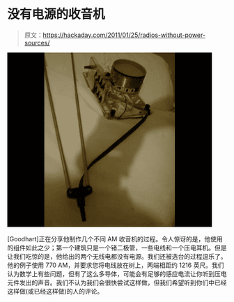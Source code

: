 # 没有电源的收音机

> 原文：<https://hackaday.com/2011/01/25/radios-without-power-sources/>

![](img/d36ab6cacaa72bc4c2abcc42bb817f04.png "radio-without-power")

[Goodhart]正在分享他制作几个不同 AM 收音机的过程。令人惊讶的是，他使用的组件如此之少；第一个建筑只是一个锗二极管，一些电线和一个压电耳机。但是让我们吃惊的是，他给出的两个无线电都没有电源。我们还被选台的过程逗乐了。他的例子使用 770 AM，并要求您将电线放在树上，两端相距约 1216 英尺。我们认为数学上有些问题，但有了这么多导体，可能会有足够的感应电流让你听到压电元件发出的声音。我们不认为我们会很快尝试这样做，但我们希望听到你们中已经这样做(或已经这样做)的人的评论。